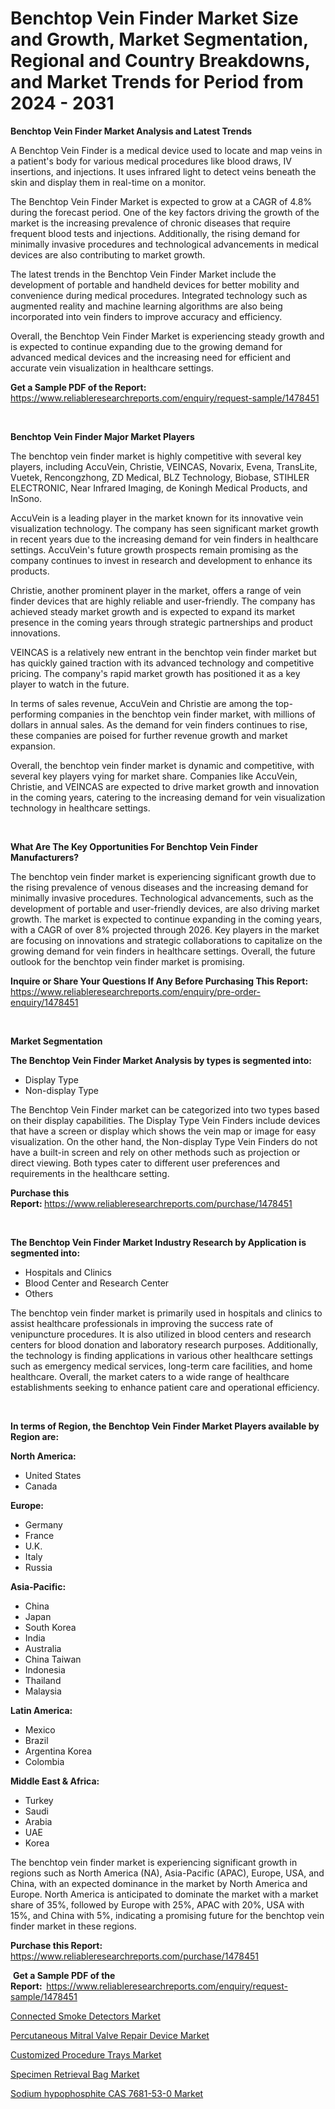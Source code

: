<p><h1>Benchtop Vein Finder Market Size and Growth, Market Segmentation, Regional and Country Breakdowns, and Market Trends for Period from 2024 -  2031</h1></p><p><strong>Benchtop Vein Finder Market Analysis and Latest Trends</strong></p>
<p><p>A Benchtop Vein Finder is a medical device used to locate and map veins in a patient's body for various medical procedures like blood draws, IV insertions, and injections. It uses infrared light to detect veins beneath the skin and display them in real-time on a monitor.</p><p>The Benchtop Vein Finder Market is expected to grow at a CAGR of 4.8% during the forecast period. One of the key factors driving the growth of the market is the increasing prevalence of chronic diseases that require frequent blood tests and injections. Additionally, the rising demand for minimally invasive procedures and technological advancements in medical devices are also contributing to market growth.</p><p>The latest trends in the Benchtop Vein Finder Market include the development of portable and handheld devices for better mobility and convenience during medical procedures. Integrated technology such as augmented reality and machine learning algorithms are also being incorporated into vein finders to improve accuracy and efficiency.</p><p>Overall, the Benchtop Vein Finder Market is experiencing steady growth and is expected to continue expanding due to the growing demand for advanced medical devices and the increasing need for efficient and accurate vein visualization in healthcare settings.</p></p>
<p><strong>Get a Sample PDF of the Report:&nbsp;</strong> <a href="https://www.reliableresearchreports.com/enquiry/request-sample/1478451">https://www.reliableresearchreports.com/enquiry/request-sample/1478451</a></p>
<p>&nbsp;</p>
<p><strong>Benchtop Vein Finder Major Market Players</strong></p>
<p><p>The benchtop vein finder market is highly competitive with several key players, including AccuVein, Christie, VEINCAS, Novarix, Evena, TransLite, Vuetek, Rencongzhong, ZD Medical, BLZ Technology, Biobase, STIHLER ELECTRONIC, Near Infrared Imaging, de Koningh Medical Products, and InSono.</p><p>AccuVein is a leading player in the market known for its innovative vein visualization technology. The company has seen significant market growth in recent years due to the increasing demand for vein finders in healthcare settings. AccuVein's future growth prospects remain promising as the company continues to invest in research and development to enhance its products.</p><p>Christie, another prominent player in the market, offers a range of vein finder devices that are highly reliable and user-friendly. The company has achieved steady market growth and is expected to expand its market presence in the coming years through strategic partnerships and product innovations.</p><p>VEINCAS is a relatively new entrant in the benchtop vein finder market but has quickly gained traction with its advanced technology and competitive pricing. The company's rapid market growth has positioned it as a key player to watch in the future.</p><p>In terms of sales revenue, AccuVein and Christie are among the top-performing companies in the benchtop vein finder market, with millions of dollars in annual sales. As the demand for vein finders continues to rise, these companies are poised for further revenue growth and market expansion.</p><p>Overall, the benchtop vein finder market is dynamic and competitive, with several key players vying for market share. Companies like AccuVein, Christie, and VEINCAS are expected to drive market growth and innovation in the coming years, catering to the increasing demand for vein visualization technology in healthcare settings.</p></p>
<p>&nbsp;</p>
<p><strong>What Are The Key Opportunities For Benchtop Vein Finder Manufacturers?</strong></p>
<p><p>The benchtop vein finder market is experiencing significant growth due to the rising prevalence of venous diseases and the increasing demand for minimally invasive procedures. Technological advancements, such as the development of portable and user-friendly devices, are also driving market growth. The market is expected to continue expanding in the coming years, with a CAGR of over 8% projected through 2026. Key players in the market are focusing on innovations and strategic collaborations to capitalize on the growing demand for vein finders in healthcare settings. Overall, the future outlook for the benchtop vein finder market is promising.</p></p>
<p><strong>Inquire or Share Your Questions If Any Before Purchasing This Report:</strong> <a href="https://www.reliableresearchreports.com/enquiry/pre-order-enquiry/1478451">https://www.reliableresearchreports.com/enquiry/pre-order-enquiry/1478451</a></p>
<p>&nbsp;</p>
<p><strong>Market Segmentation</strong></p>
<p><strong>The Benchtop Vein Finder Market Analysis by types is segmented into:</strong></p>
<p><ul><li>Display Type</li><li>Non-display Type</li></ul></p>
<p><p>The Benchtop Vein Finder market can be categorized into two types based on their display capabilities. The Display Type Vein Finders include devices that have a screen or display which shows the vein map or image for easy visualization. On the other hand, the Non-display Type Vein Finders do not have a built-in screen and rely on other methods such as projection or direct viewing. Both types cater to different user preferences and requirements in the healthcare setting.</p></p>
<p><strong>Purchase this Report:&nbsp;</strong><a href="https://www.reliableresearchreports.com/purchase/1478451">https://www.reliableresearchreports.com/purchase/1478451</a></p>
<p>&nbsp;</p>
<p><strong>The Benchtop Vein Finder Market Industry Research by Application is segmented into:</strong></p>
<p><ul><li>Hospitals and Clinics</li><li>Blood Center and Research Center</li><li>Others</li></ul></p>
<p><p>The benchtop vein finder market is primarily used in hospitals and clinics to assist healthcare professionals in improving the success rate of venipuncture procedures. It is also utilized in blood centers and research centers for blood donation and laboratory research purposes. Additionally, the technology is finding applications in various other healthcare settings such as emergency medical services, long-term care facilities, and home healthcare. Overall, the market caters to a wide range of healthcare establishments seeking to enhance patient care and operational efficiency.</p></p>
<p>&nbsp;</p>
<p><strong>In terms of Region, the Benchtop Vein Finder Market Players available by Region are:</strong></p>
<p>
    <p> <strong> North America: </strong>
        <ul>
            <li>United States</li>
            <li>Canada</li>
        </ul>
        </p> 
    <p> <strong> Europe: </strong>
        <ul>
            <li>Germany</li>
            <li>France</li>
            <li>U.K.</li>
            <li>Italy</li>
            <li>Russia</li>
        </ul>
        </p> 
    <p> <strong> Asia-Pacific: </strong>
        <ul>
            <li>China</li>
            <li>Japan</li>
            <li>South Korea</li>
            <li>India</li>
            <li>Australia</li>
            <li>China Taiwan</li>
            <li>Indonesia</li>
            <li>Thailand</li>
            <li>Malaysia</li>
        </ul>
        </p> 
    <p> <strong> Latin America: </strong>
        <ul>
            <li>Mexico</li>
            <li>Brazil</li>
            <li>Argentina Korea</li>
            <li>Colombia</li>
        </ul>
        </p> 
    <p> <strong> Middle East & Africa: </strong>
        <ul>
            <li>Turkey</li>
            <li>Saudi</li>
            <li>Arabia</li>
            <li>UAE</li>
            <li>Korea</li>
        </ul>
    </p>
    </p>
<p><p>The benchtop vein finder market is experiencing significant growth in regions such as North America (NA), Asia-Pacific (APAC), Europe, USA, and China, with an expected dominance in the market by North America and Europe. North America is anticipated to dominate the market with a market share of 35%, followed by Europe with 25%, APAC with 20%, USA with 15%, and China with 5%, indicating a promising future for the benchtop vein finder market in these regions.</p></p>
<p><strong>Purchase this Report: </strong><a href="https://www.reliableresearchreports.com/purchase/1478451">https://www.reliableresearchreports.com/purchase/1478451</a></p>
<p>&nbsp;<strong>Get a Sample PDF of the Report:&nbsp;&nbsp;</strong><a href="https://www.reliableresearchreports.com/enquiry/request-sample/1478451">https://www.reliableresearchreports.com/enquiry/request-sample/1478451</a></p>
<p><strong></strong></p>
<p><p><a href="https://github.com/nancykennedykellievqfqt2/Market-Research-Report-List-1/blob/main/connected-smoke-detectors-market.md">Connected Smoke Detectors Market</a></p><p><a href="https://medium.com/@sophiegrant777/percutaneous-mitral-valve-repair-device-market-size-reveals-the-best-marketing-channels-in-global-63f07f6a48e8">Percutaneous Mitral Valve Repair Device Market</a></p><p><a href="https://medium.com/@sophiegrant777/analyzing-customized-procedure-trays-market-global-industry-perspective-and-forecast-2024-to-b2bfb52bbb55">Customized Procedure Trays Market</a></p><p><a href="https://medium.com/@lawrenceburns7577/specimen-retrieval-bag-market-insights-into-market-cagr-market-trends-and-growth-strategies-26a90a0e1b98">Specimen Retrieval Bag Market</a></p><p><a href="https://github.com/seekum/Market-Research-Report-List-1/blob/main/sodium-hypophosphite-cas-7681-53-0-market.md">Sodium hypophosphite CAS 7681-53-0 Market</a></p></p>